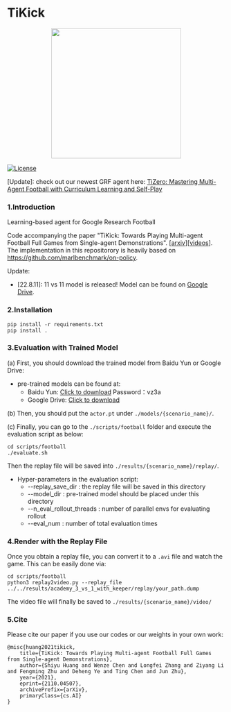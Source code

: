 # TiKick

<div align="center">
<img height="300px" height="auto" src="./docs/images/conver.jpg">
</div>

[![License](https://img.shields.io/badge/License-Apache%202.0-blue.svg)](https://opensource.org/licenses/Apache-2.0)

[Update]: check out our newest GRF agent here: [TiZero: Mastering Multi-Agent Football with Curriculum Learning and Self-Play](https://github.com/OpenRL-Lab/TiZero)

### 1.Introduction

Learning-based agent for Google Research Football

Code accompanying the paper 
"TiKick: Towards Playing Multi-agent Football Full Games from Single-agent Demonstrations". [[arxiv](https://arxiv.org/abs/2110.04507)][[videos](https://sites.google.com/view/tikick)]. The implementation in this repositorory is heavily based on https://github.com/marlbenchmark/on-policy.

Update:
- [22.8.11]: 11 vs 11 model is released! Model can be found on [Google Drive](https://drive.google.com/drive/folders/1pUW_7db9Of9zCDZZWoImVgg0_lX5xCt1?usp=sharing).

### 2.Installation
```
pip install -r requirements.txt
pip install .
```

### 3.Evaluation with Trained Model

(a) First, you should download the trained model from Baidu Yun or Google Drive:

* pre-trained models can be found at:
    * Baidu Yun: [Click to download](https://pan.baidu.com/s/11bKsKxs_spXzlpRGCUNlOA)  Password：vz3a
    * Google Drive: [Click to download](https://drive.google.com/drive/folders/1pUW_7db9Of9zCDZZWoImVgg0_lX5xCt1?usp=sharing)

(b) Then, you should put the `actor.pt` under `./models/{scenario_name}/`.

(c) Finally, you can go to the `./scripts/football` folder and execute the evaluation script as below:

```
cd scripts/football
./evaluate.sh
```

Then the replay file will be saved into `./results/{scenario_name}/replay/`.

* Hyper-parameters in the evaluation script:
    * --replay_save_dir : the replay file will be saved in this directory
    * --model_dir : pre-trained model should be placed under this directory
    * --n_eval_rollout_threads : number of parallel envs for evaluating rollout
    * --eval_num : number of total evaluation times
    
### 4.Render with the Replay File

Once you obtain a replay file, you can convert it to a `.avi` file and watch the game. 
This can be easily done via:

```
cd scripts/football
python3 replay2video.py --replay_file ../../results/academy_3_vs_1_with_keeper/replay/your_path.dump
```

The video file will finally be saved to `./results/{scenario_name}/video/`

### 5.Cite

Please cite our paper if you use our codes or our weights in your own work:

```
@misc{huang2021tikick,
    title={TiKick: Towards Playing Multi-agent Football Full Games from Single-agent Demonstrations},
    author={Shiyu Huang and Wenze Chen and Longfei Zhang and Ziyang Li and Fengming Zhu and Deheng Ye and Ting Chen and Jun Zhu},
    year={2021},
    eprint={2110.04507},
    archivePrefix={arXiv},
    primaryClass={cs.AI}
}
```
